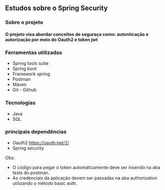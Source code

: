 ## Estudos sobre o Spring Security

### Sobre o projeto

#### O prejeto visa abordar conceitos de seguraça como: autenticação e autorização por meio do Oauth2 e token jwt

### Ferramentas utilizadas

 * Spring tools suite
 * Spring boot
 * Framework spring
 * Postman
 * Maven
 * Git - Github

### Tecnologias

 * Java
 * SQL
   
### principais dependências

 * Oauth2 https://oauth.net/2/
 * Spring security

Obs: 
- O código para pegar o token automáticamente deve ser inserido na aba tests do postman.
- As credenciais da aplicação devem ser passadas na aba authorization utilizando o método basic auth.

